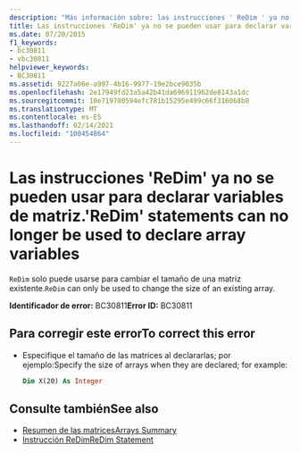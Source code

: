 ```yaml
---
description: "Más información sobre: las instrucciones ' ReDim ' ya no se pueden usar para declarar variables de matriz"
title: Las instrucciones 'ReDim' ya no se pueden usar para declarar variables de matriz.
ms.date: 07/20/2015
f1_keywords:
- bc30811
- vbc30811
helpviewer_keywords:
- BC30811
ms.assetid: 9227a06e-a997-4b16-9977-19e2bce9035b
ms.openlocfilehash: 2e17949fd23a5a42b41da696911962de8143a1dc
ms.sourcegitcommit: 10e719780594efc781b15295e499c66f316068b8
ms.translationtype: MT
ms.contentlocale: es-ES
ms.lasthandoff: 02/14/2021
ms.locfileid: "100454864"
---
```

# <a name="redim-statements-can-no-longer-be-used-to-declare-array-variables"></a><span data-ttu-id="6a28b-103">Las instrucciones 'ReDim' ya no se pueden usar para declarar variables de matriz.</span><span class="sxs-lookup"><span data-stu-id="6a28b-103">'ReDim' statements can no longer be used to declare array variables</span></span>

<span data-ttu-id="6a28b-104">`ReDim` solo puede usarse para cambiar el tamaño de una matriz existente.</span><span class="sxs-lookup"><span data-stu-id="6a28b-104">`ReDim` can only be used to change the size of an existing array.</span></span>

<span data-ttu-id="6a28b-105">**Identificador de error:** BC30811</span><span class="sxs-lookup"><span data-stu-id="6a28b-105">**Error ID:** BC30811</span></span>

## <a name="to-correct-this-error"></a><span data-ttu-id="6a28b-106">Para corregir este error</span><span class="sxs-lookup"><span data-stu-id="6a28b-106">To correct this error</span></span>

- <span data-ttu-id="6a28b-107">Especifique el tamaño de las matrices al declararlas; por ejemplo:</span><span class="sxs-lookup"><span data-stu-id="6a28b-107">Specify the size of arrays when they are declared; for example:</span></span>

  ```vb
  Dim X(20) As Integer
  ```

## <a name="see-also"></a><span data-ttu-id="6a28b-108">Consulte también</span><span class="sxs-lookup"><span data-stu-id="6a28b-108">See also</span></span>

- [<span data-ttu-id="6a28b-109">Resumen de las matrices</span><span class="sxs-lookup"><span data-stu-id="6a28b-109">Arrays Summary</span></span>](../language-reference/keywords/arrays-summary.md)
- [<span data-ttu-id="6a28b-110">Instrucción ReDim</span><span class="sxs-lookup"><span data-stu-id="6a28b-110">ReDim Statement</span></span>](../language-reference/statements/redim-statement.md)
